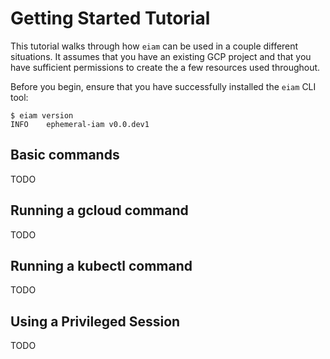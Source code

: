 # Getting Started Tutorial
This tutorial walks through how `eiam` can be used in a couple different situations.
It assumes that you have an existing GCP project and that you have sufficient
permissions to create the a few resources used throughout.

Before you begin, ensure that you have successfully installed the `eiam` CLI tool:
```
$ eiam version
INFO    ephemeral-iam v0.0.dev1
```

## Basic commands
TODO

## Running a gcloud command
TODO

## Running a kubectl command
TODO

## Using a Privileged Session
TODO